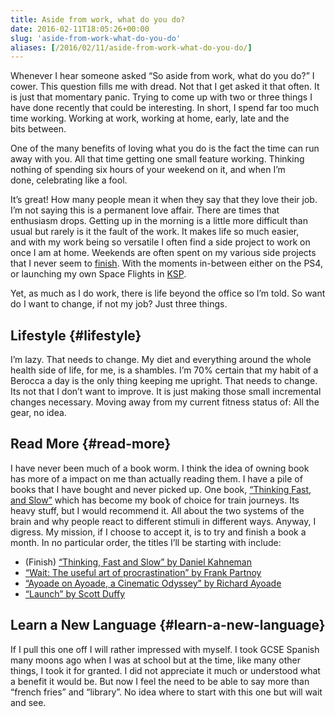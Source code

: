 ```yaml
---
title: Aside from work, what do you do?
date: 2016-02-11T18:05:26+00:00
slug: 'aside-from-work-what-do-you-do'
aliases: [/2016/02/11/aside-from-work-what-do-you-do/]
---
```

Whenever I hear someone asked &#8220;So aside from work, what do you do?&#8221; I cower. This question fills me with dread. Not that I get asked it that often. It is just that momentary panic. Trying to come up with two or three things I have done recently that could be interesting. In short, I spend far too much time working. Working at work, working at home, early, late and the bits between.

One of the many benefits of loving what you do is the fact the time can run away with you. All that time getting one small feature working. Thinking nothing of spending six hours of your weekend on it, and when I&#8217;m done, celebrating like a fool.

It&#8217;s great! How many people mean it when they say that they love their job. I&#8217;m not saying this is a permanent love affair. There are times that enthusiasm drops. Getting up in the morning is a little more difficult than usual but rarely is it the fault of the work. It makes life so much easier, and with my work being so versatile I often find a side project to work on once I am at home. Weekends are often spent on my various side projects that I never seem to [finish][1]. With the moments in-between either on the PS4, or launching my own Space Flights in [KSP][2].

Yet, as much as I do work, there is life beyond the office so I&#8217;m told. So want do I want to change, if not my job? Just three things.

## Lifestyle {#lifestyle}

I’m lazy. That needs to change. My diet and everything around the whole health side of life, for me, is a shambles. I’m 70% certain that my habit of a Berocca a day is the only thing keeping me upright. That needs to change. Its not that I don&#8217;t want to improve. It is just making those small incremental changes necessary. Moving away from my current fitness status of: All the gear, no idea.

## Read More {#read-more}

I have never been much of a book worm. I think the idea of owning book has more of a impact on me than actually reading them. I have a pile of books that I have bought and never picked up. One book, [&#8220;Thinking Fast, and Slow&#8221;][3] which has become my book of choice for train journeys. Its heavy stuff, but I would recommend it. All about the two systems of the brain and why people react to different stimuli in different ways. Anyway, I digress. My mission, if I choose to accept it, is to try and finish a book a month. In no particular order, the titles I&#8217;ll be starting with include:

  * (Finish) [&#8220;Thinking, Fast and Slow&#8221; by Daniel Kahneman][3]
  * [&#8220;Wait: ][4][The useful art of procrastination][5][&#8221; by Frank Partnoy][4]
  * [&#8220;Ayoade on Ayoade, a Cinematic Odyssey&#8221; by Richard Ayoade][6]
  * [&#8220;Launch&#8221; by Scott Duffy][7]

## Learn a New Language {#learn-a-new-language}

If I pull this one off I will rather impressed with myself. I took GCSE Spanish many moons ago when I was at school but at the time, like many other things, I took it for granted. I did not appreciate it much or understood what a benefit it would be. But now I feel the need to be able to say more than &#8220;french fries&#8221; and &#8220;library&#8221;. No idea where to start with this one but will wait and see.

 [1]: http://www.commitstrip.com/en/2014/11/25/west-side-project-story/
 [2]: https://kerbalspaceprogram.com/en/
 [3]: http://amzn.to/1SjTh0R
 [4]: http://amzn.to/1ovddBm
 [5]: http://amzn.to/1ovdhBn
 [6]: http://amzn.to/1WgybP4
 [7]: http://amzn.to/1WgycCE
